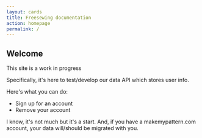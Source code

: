 ```yaml
---
layout: cards
title: Freesewing documentation
action: homepage
permalink: /
---
```

<div class="container">
    <div class="row">
        <div class="col-md-6 offset-md-3">
            <h2>Welcome</h2>
            <p class="lead">This site is a work in progress</p>
            <p>Specifically, it's here to test/develop our data API which stores user info.</p>
            <p>Here's what you can do:</p>
            <ul>
                <li>Sign up for an account</li>
                <li>Remove your account</li>
            </ul>
            <p>I know, it's not much but it's a start. And, if you have a makemypattern.com account, your data will/should be migrated with you.</p>
        </div>
    </div>
</div> <!-- .container -->

